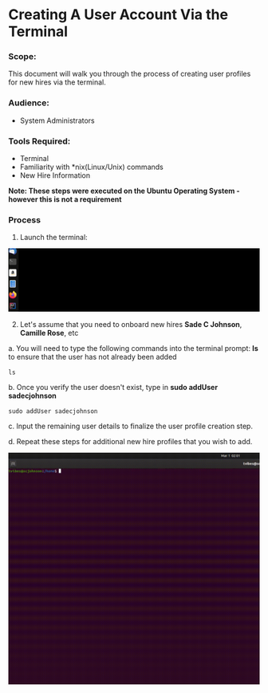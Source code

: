 # Creating A User Account Via the Terminal

### Scope:
This document will walk you through the process of creating user profiles for new hires via the terminal.

### Audience:
* System Administrators 

### Tools Required:
* Terminal
* Familiarity with *nix(Linux/Unix) commands 
* New Hire Information


**Note: These steps were executed on the Ubuntu Operating System - however this is not a requirement**

### Process
1. Launch the terminal:

![Terminal Launch](/User-Accounts/resources/visual-steps/terminal-launch.gif)

2. Let's assume that you need to onboard new hires **Sade C Johnson**, **Camille Rose**, etc

 a. You will need to type the following commands into the terminal prompt:
 **ls** to ensure that the user has not already been added
 
   
    ls
   
 b. Once you verify the user doesn't exist, type in **sudo addUser sadecjohnson** 
 
    
    sudo addUser sadecjohnson
    

 c. Input the remaining user details to finalize the user profile creation step.
 
 d. Repeat these steps for additional new hire profiles that you wish to add.
 
 ![User Account Creation](/User-Accounts/resources/visual-steps/account-creation-6.gif)
 
 
 
    
